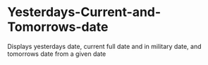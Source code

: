 # Yesterdays-Current-and-Tomorrows-date
Displays yesterdays date, current full date and in military date, and tomorrows date from a given date
